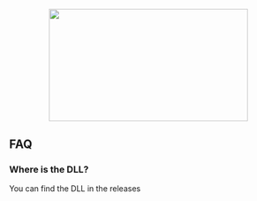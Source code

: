 <p align="center">
  <img width="360" height="202.5" src="https://i.imgur.com/0YUNZNS.png">
</p>

##

## FAQ

### Where is the DLL?
You can find the DLL in the releases
